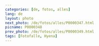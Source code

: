 ```yaml
---
categories: [de, fotos, alles]
lang: de
layout: photo
next_photo: /de/fotos/alles/P0000347.html
picname: P0000348
prev_photo: /de/fotos/alles/P0000349.html
tags: [Fotofalle, Hyena]
---
```

